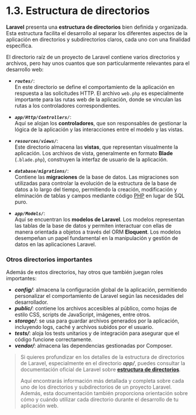 # 1.3. Estructura de directorios

**Laravel** presenta una **estructura de directorios** bien definida y organizada. Esta estructura facilita el desarrollo al separar los diferentes aspectos de la aplicación en directorios y subdirectorios claros, cada uno con una finalidad específica.

El directorio raíz de un proyecto de Laravel contiene varios directorios y archivos, pero hay unos cuantos que son particularmente relevantes para el desarrollo web:

- ***`routes/`***:  
  En este directorio se define el comportamiento de la aplicación en respuesta a las solicitudes HTTP. El archivo `web.php` es especialmente importante para las rutas web de la aplicación, donde se vinculan las rutas a los controladores correspondientes.

- ***`app/Http/Controllers/`***:  
  Aquí se alojan los **controladores**, que son responsables de gestionar la lógica de la aplicación y las interacciones entre el modelo y las vistas.

- ***`resources/views/`***:  
  Este directorio almacena las **vistas**, que representan visualmente la aplicación. Los archivos de vista, generalmente en formato **Blade** (`.blade.php`), construyen la interfaz de usuario de la aplicación.

- ***`database/migrations/`***:  
  Contiene las **migraciones** de la base de datos. Las migraciones son utilizadas para controlar la evolución de la estructura de la base de datos a lo largo del tiempo, permitiendo la creación, modificación y eliminación de tablas y campos mediante código [PHP](#t27f20588-510f-66f3-8ea3-8d2f46de34e8) en lugar de SQL puro.

- ***`app/Models/`***:  
  Aquí se encuentran los **modelos de Laravel**. Los modelos representan las tablas de la base de datos y permiten interactuar con ellas de manera orientada a objetos a través del ORM **Eloquent**. Los modelos desempeñan un papel fundamental en la manipulación y gestión de datos en las aplicaciones Laravel.

### Otros directorios importantes

Además de estos directorios, hay otros que también juegan roles importantes:

- **_config/_**: almacena la configuración global de la aplicación, permitiendo personalizar el comportamiento de Laravel según las necesidades del desarrollador.  
- **_public/_**: contiene los archivos accesibles al público, como hojas de estilo CSS, scripts de JavaScript, imágenes, entre otros.  
- **_storage/_**: se usa para guardar archivos generados por la aplicación, incluyendo logs, caché y archivos subidos por el usuario.  
- **_tests/_**: aloja los tests unitarios y de integración para asegurar que el código funcione correctamente.  
- **_vendor/_**: almacena las dependencias gestionadas por Composer.

> Si quieres profundizar en los detalles de la estructura de directorios de Laravel, especialmente en el directorio ***app/***, puedes consultar la documentación oficial de Laravel sobre [**estructura de directorios**](https://laravel.com/docs/structure).  
> 
> Aquí encontrarás información más detallada y completa sobre cada uno de los directorios y subdirectorios de un proyecto Laravel. Además, esta documentación también proporciona orientación sobre cómo y cuándo utilizar cada directorio durante el desarrollo de tu aplicación web.
